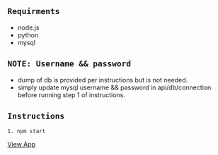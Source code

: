 ## `Requirments`
- node.js 
- python
- mysql

## `NOTE: Username && password`
- dump of db is provided per instructions but is not needed.
- simply update mysql username && password in api/db/connection before running step 1 of instructions.


## `Instructions`
```
1. npm start
```
[View App]

[View App]: http://localhost:3000
